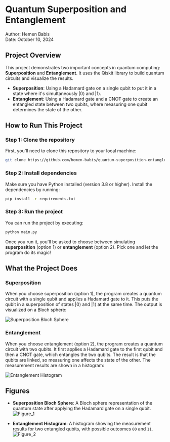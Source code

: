 # Quantum Superposition and Entanglement

Author: Hemen Babis  
Date: October 10, 2024

## Project Overview

This project demonstrates two important concepts in quantum computing: **Superposition** and **Entanglement**. It uses the Qiskit library to build quantum circuits and visualize the results.

- **Superposition**: Using a Hadamard gate on a single qubit to put it in a state where it's simultaneously |0⟩ and |1⟩.
- **Entanglement**: Using a Hadamard gate and a CNOT gate to create an entangled state between two qubits, where measuring one qubit determines the state of the other.

## How to Run This Project

### Step 1: Clone the repository

First, you'll need to clone this repository to your local machine:

```bash
git clone https://github.com/hemen-babis/quantum-superposition-entanglement.git
```

### Step 2: Install dependencies

Make sure you have Python installed (version 3.8 or higher). Install the dependencies by running:

```bash
pip install -r requirements.txt
```

### Step 3: Run the project

You can run the project by executing:

```bash
python main.py
```

Once you run it, you'll be asked to choose between simulating **superposition** (option 1) or **entanglement** (option 2). Pick one and let the program do its magic!

## What the Project Does

### Superposition

When you choose superposition (option 1), the program creates a quantum circuit with a single qubit and applies a Hadamard gate to it. This puts the qubit in a superposition of states |0⟩ and |1⟩ at the same time. The output is visualized on a Bloch sphere:

![Superposition Bloch Sphere](images/superposition_bloch_sphere.png)

### Entanglement

When you choose entanglement (option 2), the program creates a quantum circuit with two qubits. It first applies a Hadamard gate to the first qubit and then a CNOT gate, which entangles the two qubits. The result is that the qubits are linked, so measuring one affects the state of the other. The measurement results are shown in a histogram:

![Entanglement Histogram](images/entanglement_histogram.png)

## Figures

- **Superposition Bloch Sphere**: A Bloch sphere representation of the quantum state after applying the Hadamard gate on a single qubit.
  ![Figure_1](https://github.com/user-attachments/assets/dd6bf25c-32c9-4c37-8798-7d39a1fb94a9)

- **Entanglement Histogram**: A histogram showing the measurement results for two entangled qubits, with possible outcomes `00` and `11`.
  ![Figure_2](https://github.com/user-attachments/assets/9f3aae73-10d1-4fd9-8dda-981d339aa927)
